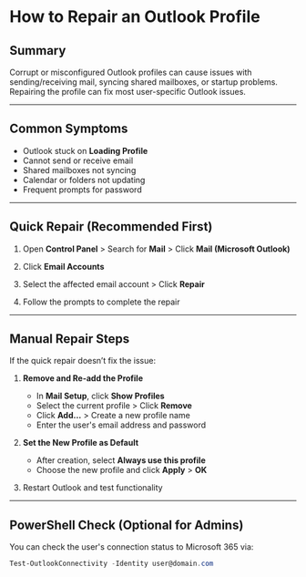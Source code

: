 # How to Repair an Outlook Profile

## Summary
Corrupt or misconfigured Outlook profiles can cause issues with sending/receiving mail, syncing shared mailboxes, or startup problems. Repairing the profile can fix most user-specific Outlook issues.

---

## Common Symptoms
- Outlook stuck on **Loading Profile**
- Cannot send or receive email
- Shared mailboxes not syncing
- Calendar or folders not updating
- Frequent prompts for password

---

## Quick Repair (Recommended First)

1. Open **Control Panel** > Search for **Mail** > Click **Mail (Microsoft Outlook)**

2. Click **Email Accounts**

3. Select the affected email account > Click **Repair**

4. Follow the prompts to complete the repair

---

## Manual Repair Steps

If the quick repair doesn’t fix the issue:

1. **Remove and Re-add the Profile**
   - In **Mail Setup**, click **Show Profiles**
   - Select the current profile > Click **Remove**
   - Click **Add...** > Create a new profile name
   - Enter the user's email address and password

2. **Set the New Profile as Default**
   - After creation, select **Always use this profile**
   - Choose the new profile and click **Apply** > **OK**

3. Restart Outlook and test functionality

---

## PowerShell Check (Optional for Admins)

You can check the user's connection status to Microsoft 365 via:

```powershell
Test-OutlookConnectivity -Identity user@domain.com
```
